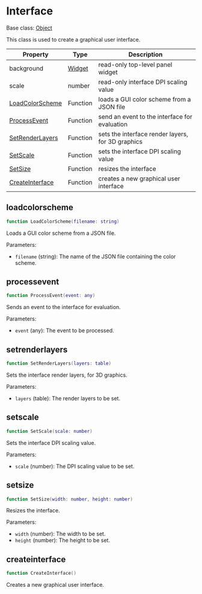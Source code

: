 # Interface

Base class: [Object](Object.md)

This class is used to create a graphical user interface.

| Property | Type | Description |
| --- | --- | --- |
| background | [Widget](Widget.md) | read-only top-level panel widget |
| scale | number | read-only interface DPI scaling value |
| [LoadColorScheme](#interface_loadcolorscheme) | Function | loads a GUI color scheme from a JSON file |
| [ProcessEvent](#interface_processevent) | Function | send an event to the interface for evaluation |
| [SetRenderLayers](#interface_setrenderlayers) | Function | sets the interface render layers, for 3D graphics |
| [SetScale](#interface_setscale) | Function | sets the interface DPI scaling value |
| [SetSize](#interface_setsize) | Function | resizes the interface |
| [CreateInterface](#createinterface) | Function | creates a new graphical user interface |

## loadcolorscheme

```lua
function LoadColorScheme(filename: string)
```

Loads a GUI color scheme from a JSON file.

Parameters:
- `filename` (string): The name of the JSON file containing the color scheme.

## processevent

```lua
function ProcessEvent(event: any)
```

Sends an event to the interface for evaluation.

Parameters:
- `event` (any): The event to be processed.

## setrenderlayers

```lua
function SetRenderLayers(layers: table)
```

Sets the interface render layers, for 3D graphics.

Parameters:
- `layers` (table): The render layers to be set.

## setscale

```lua
function SetScale(scale: number)
```

Sets the interface DPI scaling value.

Parameters:
- `scale` (number): The DPI scaling value to be set.

## setsize

```lua
function SetSize(width: number, height: number)
```

Resizes the interface.

Parameters:
- `width` (number): The width to be set.
- `height` (number): The height to be set.

## createinterface

```lua
function CreateInterface()
```

Creates a new graphical user interface.
